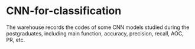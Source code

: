 # CNN-for-classification
The warehouse records the codes of some CNN models studied during the postgraduates, including main function, accuracy, precision, recall, AOC, PR, etc.
